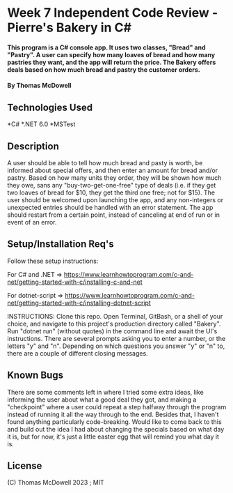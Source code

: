 # Week 7 Independent Code Review - Pierre's Bakery in C#

#### This program is a C# console app. It uses two classes, "Bread" and "Pastry". A user can specify how many loaves of bread and how many pastries they want, and the app will return the price. The Bakery offers deals based on how much bread and pastry the customer orders.

#### By Thomas McDowell

## Technologies Used

*C#
*.NET 6.0
*MSTest

## Description
A user should be able to tell how much bread and pasty is worth, be informed about special offers, and then enter an amount for bread and/or pastry. Based on how many units they order, they will be shown how much they owe, sans any "buy-two-get-one-free" type of deals (i.e. if they get two loaves of bread for $10, they get the third one free; not for $15). The user should be welcomed upon launching the app, and any non-integers or unexpected entries should be handled with an error statement. The app should restart from a certain point, instead of canceling at end of run or in event of an error.

## Setup/Installation Req's
Follow these setup instructions:

For C# and .NET => https://www.learnhowtoprogram.com/c-and-net/getting-started-with-c/installing-c-and-net

For dotnet-script => https://www.learnhowtoprogram.com/c-and-net/getting-started-with-c/installing-dotnet-script

INSTRUCTIONS:
Clone this repo.
Open Terminal, GitBash, or a shell of your choice, and navigate to this project's production directory called "Bakery".
Run "dotnet run" (without quotes) in the command line and await the UI's instructions.
There are several prompts asking you to enter a number, or the letters "y" and "n".
Depending on which questions you answer "y" or "n" to, there are a couple of different closing messages.


## Known Bugs
There are some comments left in where I tried some extra ideas, like informing the user about what a good deal they got, and making a "checkpoint" where a user could repeat a step halfway through the program instead of running it all the way through to the end. Besides that, I haven't found anything particularly code-breaking. Would like to come back to this and build out the idea I had about changing the specials based on what day it is, but for now, it's just a little easter egg that will remind you what day it is.

## License
(C) Thomas McDowell 2023 ; MIT